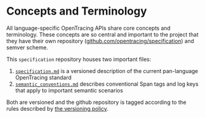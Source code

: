 # Concepts and Terminology

All language-specific OpenTracing APIs share core concepts and terminology. These concepts are so central and important to the project that they have their own repository ([github.com/opentracing/specification](https://github.com/opentracing/specification)) and semver scheme.

This `specification` repository houses two important files:

1. [`specification.md`](https://github.com/opentracing/specification/blob/master/specification.md) is a versioned description of the current pan-language OpenTracing standard
1. [`semantic_conventions.md`](https://github.com/opentracing/specification/blob/master/semantic_conventions.md) describes conventional Span tags and log keys that apply to important semantic scenarios

Both are versioned and the github repository is tagged according to the rules described by [the versioning policy](https://github.com/opentracing/specification/blob/master/specification.md#versioning-policy).
